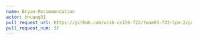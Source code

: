 ```yaml
---
name: Bryan-Recommendation
actor: bhuang01
pull_request_url: https://github.com/ucsb-cs156-f22/team03-f22-5pm-2/pull/37
pull_request_num: 37
---
```

